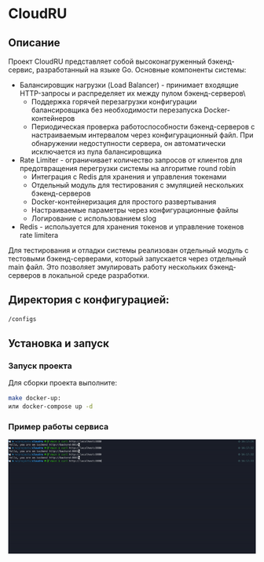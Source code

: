 # CloudRU

## Описание
Проект CloudRU представляет собой высоконагруженный бэкенд-сервис, разработанный на языке Go. Основные компоненты системы:

- Балансировщик нагрузки (Load Balancer) - принимает входящие HTTP-запросы и распределяет их между пулом бэкенд-серверов\
    - Поддержка горячей перезагрузки конфигурации балансировщика без необходимости перезапуска Docker-контейнеров
    - Периодическая проверка работоспособности бэкенд-серверов с настраиваемым интервалом через конфигурационный файл. При обнаружении недоступности сервера, он автоматически исключается из пула балансировщика
- Rate Limiter - ограничивает количество запросов от клиентов для предотвращения перегрузки системы на алгоритме round robin
    - Интеграция с Redis для хранения и управления токенами
    - Отдельный модуль для тестирования с эмуляцией нескольких бэкенд-серверов
    - Docker-контейнеризация для простого развертывания
    - Настраиваемые параметры через конфигурационные файлы
    - Логирование с использованием slog
- Redis - используется для хранения токенов и управление токенов rate limitera

Для тестирования и отладки системы реализован отдельный модуль с тестовыми бэкенд-серверами, который запускается через отдельный main файл. Это позволяет эмулировать работу нескольких бэкенд-серверов в локальной среде разработки.

## Директория с конфигурацией:
```bash
/configs
```
## Установка и запуск
### Запуск проекта
Для сборки проекта выполните:
```bash
make docker-up:
или docker-compose up -d
```

### Пример работы сервиса
![Alt Text](/doc/ezgif-5d07fc2fbac19e.gif)
